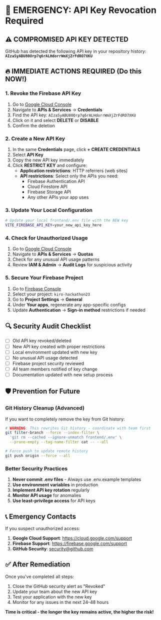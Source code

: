 # 🚨 EMERGENCY: API Key Revocation Required

## ⚠️ COMPROMISED API KEY DETECTED
GitHub has detected the following API key in your repository history:
**`AIzaSyABU80Orp7q6rALHdorrWmXjZrFdRO7XKU`**

## 🔥 IMMEDIATE ACTIONS REQUIRED (Do this NOW!)

### 1. Revoke the Firebase API Key
1. Go to [Google Cloud Console](https://console.cloud.google.com/)
2. Navigate to **APIs & Services** → **Credentials**
3. Find the API key: `AIzaSyABU80Orp7q6rALHdorrWmXjZrFdRO7XKU`
4. Click on it and select **DELETE** or **DISABLE**
5. Confirm the deletion

### 2. Create a New API Key
1. In the same **Credentials** page, click **+ CREATE CREDENTIALS**
2. Select **API Key**
3. Copy the new API key immediately
4. Click **RESTRICT KEY** and configure:
   - **Application restrictions**: HTTP referrers (web sites)
   - **API restrictions**: Select only the APIs you need:
     - Firebase Authentication API
     - Cloud Firestore API
     - Firebase Storage API
     - Any other APIs your app uses

### 3. Update Your Local Configuration
```bash
# Update your local frontend/.env file with the NEW key
VITE_FIREBASE_API_KEY=your_new_api_key_here
```

### 4. Check for Unauthorized Usage
1. Go to [Google Cloud Console](https://console.cloud.google.com/)
2. Navigate to **APIs & Services** → **Quotas**
3. Check for any unusual API usage patterns
4. Review **IAM & Admin** → **Audit Logs** for suspicious activity

### 5. Secure Your Firebase Project
1. Go to [Firebase Console](https://console.firebase.google.com/)
2. Select your project: `kiro-hackathon23`
3. Go to **Project Settings** → **General**
4. Under **Your apps**, regenerate any app-specific configs
5. Update **Authentication** → **Sign-in method** restrictions if needed

## 🔍 Security Audit Checklist

- [ ] Old API key revoked/deleted
- [ ] New API key created with proper restrictions
- [ ] Local environment updated with new key
- [ ] No unusual API usage detected
- [ ] Firebase project security reviewed
- [ ] All team members notified of key change
- [ ] Documentation updated with new setup process

## 🛡️ Prevention for Future

### Git History Cleanup (Advanced)
If you want to completely remove the key from Git history:
```bash
# WARNING: This rewrites Git history - coordinate with team first
git filter-branch --force --index-filter \
  'git rm --cached --ignore-unmatch frontend/.env' \
  --prune-empty --tag-name-filter cat -- --all

# Force push to update remote history
git push origin --force --all
```

### Better Security Practices
1. **Never commit .env files** - Always use .env.example templates
2. **Use environment variables** in production
3. **Implement API key rotation** regularly
4. **Monitor API usage** for anomalies
5. **Use least-privilege access** for API keys

## 📞 Emergency Contacts

If you suspect unauthorized access:
1. **Google Cloud Support**: https://cloud.google.com/support
2. **Firebase Support**: https://firebase.google.com/support
3. **GitHub Security**: security@github.com

## ✅ After Remediation

Once you've completed all steps:
1. Close the GitHub security alert as "Revoked"
2. Update your team about the new API key
3. Test your application with the new key
4. Monitor for any issues in the next 24-48 hours

**Time is critical - the longer the key remains active, the higher the risk!**